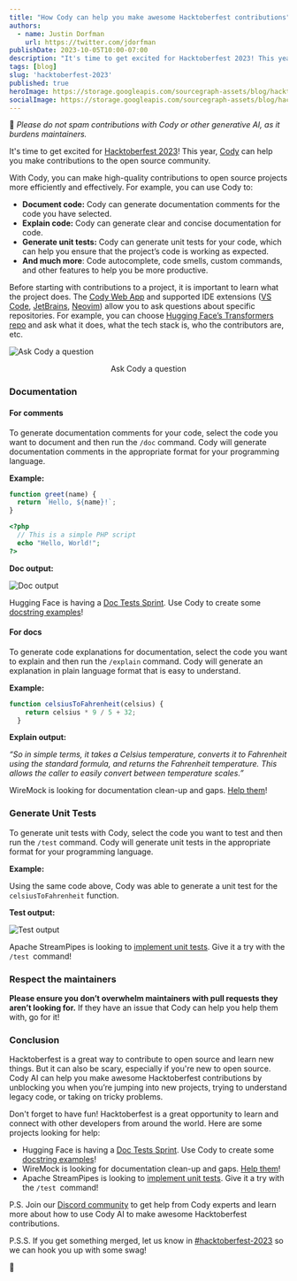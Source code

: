 ```yaml
---
title: "How Cody can help you make awesome Hacktoberfest contributions"
authors:
  - name: Justin Dorfman
    url: https://twitter.com/jdorfman
publishDate: 2023-10-05T10:00-07:00
description: "It's time to get excited for Hacktoberfest 2023! This year, Cody can help you make contributions to the open source community."
tags: [blog]
slug: 'hacktoberfest-2023'
published: true
heroImage: https://storage.googleapis.com/sourcegraph-assets/blog/hacktoberfest-2023-blog-og.jpg
socialImage: https://storage.googleapis.com/sourcegraph-assets/blog/hacktoberfest-2023-blog-og.jpg
---
```


🙏 _Please do not spam contributions with Cody or other generative AI, as it burdens maintainers._

It's time to get excited for [Hacktoberfest 2023](https://hacktoberfest.com/)! This year, [Cody](https://cody.dev) can help you make contributions to the open source community. 

With Cody, you can make high-quality contributions to open source projects more efficiently and effectively. For example, you can use Cody to:

* **Document code:** Cody can generate documentation comments for the code you have selected. 
* **Explain code:** Cody can generate clear and concise documentation for code. 
* **Generate unit tests:** Cody can generate unit tests for your code, which can help you ensure that the project’s code is working as expected.
* **And much more**: Code autocomplete, code smells, custom commands, and other features to help you be more productive.

Before starting with contributions to a project, it is important to learn what the project does. The [Cody Web App](https://sourcegraph.com/cody) and supported IDE extensions ([VS Code](https://marketplace.visualstudio.com/items?itemName=sourcegraph.cody-ai), [JetBrains](https://plugins.jetbrains.com/plugin/9682-sourcegraph-cody--code-search), [Neovim](https://github.com/sourcegraph/sg.nvim)) allow you to ask questions about specific repositories. For example, you can choose [Hugging Face’s Transformers repo](https://sourcegraph.com/github.com/huggingface/transformers) and ask what it does, what the tech stack is, who the contributors are, etc.

![Ask Cody a question](https://storage.googleapis.com/sourcegraph-assets/blog/hacktoberfest-2023-blog-image3.png)
<center>Ask Cody a question</center>


### Documentation

#### For comments

To generate documentation comments for your code, select the code you want to document and then run the `/doc` command. Cody will generate documentation comments in the appropriate format for your programming language.

**Example:**

```javascript
function greet(name) {
  return `Hello, ${name}!`;
}
```

```php
<?php
  // This is a simple PHP script
  echo "Hello, World!";
?>
```

**Doc output:**

![Doc output](https://storage.googleapis.com/sourcegraph-assets/blog/hacktoberfest-2023-blog-image2.png)


Hugging Face is having a [Doc Tests Sprint](https://github.com/huggingface/transformers/issues/16292). Use Cody to create some [docstring examples](https://github.com/huggingface/transformers/issues/16292)!


#### For docs

To generate code explanations for documentation, select the code you want to explain and then run the `/explain` command. Cody will generate an explanation in plain language format that is easy to understand.

**Example:**

```javascript
function celsiusToFahrenheit(celsius) {
    return celsius * 9 / 5 + 32;
  }
```

**Explain output:**

_“So in simple terms, it takes a Celsius temperature, converts it to Fahrenheit using the standard formula, and returns the Fahrenheit temperature. This allows the caller to easily convert between temperature scales.”_

WireMock is looking for documentation clean-up and gaps. [Help them](https://github.com/wiremock/community/issues/47)!


### Generate Unit Tests

To generate unit tests with Cody, select the code you want to test and then run the `/test` command. Cody will generate unit tests in the appropriate format for your programming language.  

**Example:**

Using the same code above, Cody was able to generate a unit test for the `celsiusToFahrenheit` function.

**Test output:**

![Test output](https://storage.googleapis.com/sourcegraph-assets/blog/hacktoberfest-2023-blog-image1.png "image_tooltip")

Apache StreamPipes is looking to [implement unit tests](https://github.com/apache/streampipes/issues/1893). Give it a try with the `/test `command!


### Respect the maintainers

**Please ensure you don’t overwhelm maintainers with pull requests they aren’t looking for.** If they have an issue that Cody can help you help them with, go for it! 


### Conclusion

Hacktoberfest is a great way to contribute to open source and learn new things. But it can also be scary, especially if you're new to open source. Cody AI can help you make awesome Hacktoberfest contributions by unblocking you when you’re jumping into new projects, trying to understand legacy code, or taking on tricky problems.

Don't forget to have fun! Hacktoberfest is a great opportunity to learn and connect with other developers from around the world. Here are some projects looking for help:

* Hugging Face is having a [Doc Tests Sprint](https://github.com/huggingface/transformers/issues/16292). Use Cody to create some [docstring examples](https://github.com/huggingface/transformers/issues/16292)!
* WireMock is looking for documentation clean-up and gaps. [Help them](https://github.com/wiremock/community/issues/47)!
* Apache StreamPipes is looking to [implement unit tests](https://github.com/apache/streampipes/issues/1893). Give it a try with the `/test `command!

P.S. Join our [Discord community](https://discord.com/servers/sourcegraph-969688426372825169) to get help from Cody experts and learn more about how to use Cody AI to make awesome Hacktoberfest contributions.

P.S.S. If you get something merged, let us know in [#hacktoberfest-2023](https://discord.gg/sourcegraph-969688426372825169) so we can hook you up with some swag!

🎃
